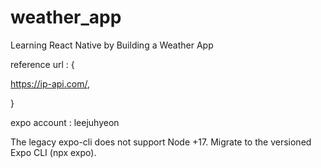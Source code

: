 # weather_app
Learning React Native by Building a Weather App

reference url : {

https://ip-api.com/,

}

expo account : leejuhyeon

The legacy expo-cli does not support Node +17. Migrate to the versioned Expo CLI (npx expo).
